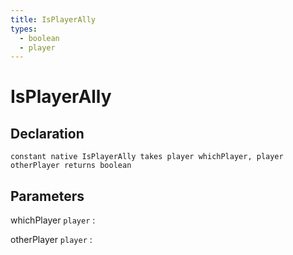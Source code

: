 ```yaml
---
title: IsPlayerAlly
types:
  - boolean
  - player
---
```


# IsPlayerAlly

## Declaration

```jass
constant native IsPlayerAlly takes player whichPlayer, player otherPlayer returns boolean
```

## Parameters
whichPlayer `player`
: 

otherPlayer `player`
: 
